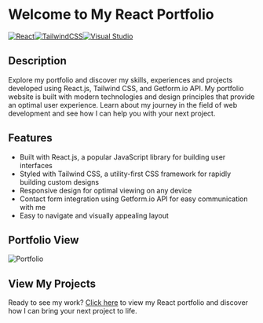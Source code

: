 
# Welcome to My React Portfolio
<p style="display: flex;">
    <a href="https://reactjs.org/">
        <img src="https://img.shields.io/badge/React-16.13.1-61DAFB" alt="React" />
    </a>
    <a href="https://tailwindcss.com/">
        <img src="https://img.shields.io/badge/TailwindCSS-2.0-38B2AC" alt="TailwindCSS" />
    </a>
    <a href="https://visualstudio.microsoft.com/">
        <img src="https://img.shields.io/badge/Visual%20Studio-2019-5C2D91" alt="Visual Studio" />
    </a>
</p>

## Description

Explore my portfolio and discover my skills, experiences and projects developed using React.js, Tailwind CSS, and Getform.io API. My portfolio website is built with modern technologies and design principles that provide an optimal user experience. Learn about my journey in the field of web development and see how I can help you with your next project.

## Features

- Built with React.js, a popular JavaScript library for building user interfaces
- Styled with Tailwind CSS, a utility-first CSS framework for rapidly building custom designs
- Responsive design for optimal viewing on any device
- Contact form integration using Getform.io API for easy communication with me
- Easy to navigate and visually appealing layout

## Portfolio View

![Portfolio](https://user-images.githubusercontent.com/114636305/212023502-ab7a845e-1ed3-4bb8-aedd-b08167e846a7.svg)

## View My Projects

Ready to see my work? [Click here](https://anuproybca.github.io/Portfolio/) to view my React portfolio and discover how I can bring your next project to life.
